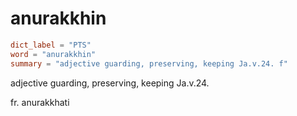 # anurakkhin

``` toml
dict_label = "PTS"
word = "anurakkhin"
summary = "adjective guarding, preserving, keeping Ja.v.24. f"
```

adjective guarding, preserving, keeping Ja.v.24.

fr. anurakkhati

